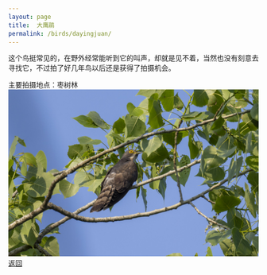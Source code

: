 ```yaml
---
layout: page
title: 	大鹰鹃
permalink: /birds/dayingjuan/
---
```

这个鸟挺常见的，在野外经常能听到它的叫声，却就是见不着，当然也没有刻意去寻找它，不过拍了好几年鸟以后还是获得了拍摄机会。

主要拍摄地点：枣树林
![](../picture/大鹰鹃/0U9A8869-CR3_DxO_DeepPRIMEXD.jpg)
[返回](../../)

